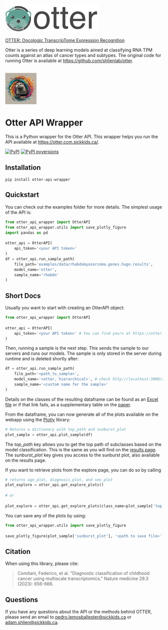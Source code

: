 <img src="docs/images/otter_logo.png" width="300" padding="100">

<!-- --- -->
[OTTER: Oncologic TranscripTome Expression Recognition](https://www.nature.com/articles/s41591-023-02221-x#Sec37)

Otter is a series of deep learning models aimed at classifying RNA TPM counts against an atlas of cancer types and subtypes. The original code for running Otter is available at https://github.com/shlienlab/otter.

<br>

<img src="docs/images/otter-api-wrapper.jpeg" width="100" padding="50">

# Otter API Wrapper 

This is a Python wrapper for the Otter API. This wrapper helps you run the API available at https://otter.ccm.sickkids.ca/.


[![PyPI](https://img.shields.io/pypi/v/otter-api-wrapper)](https://pypi.org/project/otter-api-wrapper/)
[![PyPI pyversions](https://img.shields.io/pypi/pyversions/otter-api-wrapper)](https://pypi.org/pypi/otter-api-wrapper/)


## Installation 

```
pip install otter-api-wrapper
```

## Quickstart
You can check out the examples folder for more details. The simplest usage of the API is:
```python
from otter_api_wrapper import OtterAPI
from otter_api_wrapper.utils import save_plotly_figure
import pandas as pd

otter_api = OtterAPI(
    api_token='<your API token>'
)
df = otter_api.run_sample_path(
    file_path='examples/data/rhabdomyosarcoma.genes.hugo.results',
    model_name='otter',
    sample_name='rhabdo'
)
```

## Short Docs
Usually you want to start with creating an OtterAPI object:

```python
from otter_api_wrapper import OtterAPI

otter_api = OtterAPI(
    api_token='<your API token>' # You can find yours at https://otter.ccm.sickkids.ca/app/api_docs
)
```

Then, running a sample is the next step. This sends the sample to our servers and runs our models. The sample is only stored in the server during runtime and is deleted shortly after:

```python
df = otter_api.run_sample_path(
    file_path='<path_to_sample>',
    model_name='<otter, hierarchical>', # check http://localhost:3000/app/inference for details
    sample_name='<custom name for the sample>'
)
```

Details on the classes of the resulting dataframe can be found as an [Excel file](https://static-content.springer.com/esm/art%3A10.1038%2Fs41591-023-02221-x/MediaObjects/41591_2023_2221_MOESM3_ESM.xlsx) or if that link fails, as a supplementary table on the [paper](https://www.nature.com/articles/s41591-023-02221-x#Sec36).

From the dataframe, you can now generate all of the plots available on the webapp using the [Plotly](https://plotly.com/) library:

```python
# Returns a dictionary with top_path and sunburst_plot
plot_sample = otter_api.plot_sample(df)
```

The *top_path* key allows you to get the top path of subclasses based on the model classification. This is the same as you will find on the [results page](https://otter.ccm.sickkids.ca/app/results). The *sunburst_plot* key gives you access to the sunburst plot, also available on the results page.

If you want to retrieve plots from the explore page, you can do so by calling

```python
# returns age_plot, diagnosis_plot, and sex_plot
plot_explore = otter_api.get_explore_plots()

# or 

plot_explore = otter_api.get_explore_plots(class_name=plot_sample['top_path']['names'][-1]) # where class_name is the name of any class you are interested in
```

You can save any of the plots by using:

```python
from otter_api_wrapper.utils import save_plotly_figure

save_plotly_figure(plot_sample['sunburst_plot'], '<path to save file>')
```

## Citation
When using this library, please cite:

> Comitani, Federico, et al. "Diagnostic classification of childhood cancer using multiscale transcriptomics." Nature medicine 29.3 (2023): 656-666.

## Questions
If you have any questions about the API or the methods behind OTTER, please send an email to pedro.lemosballester@sickkids.ca or adam.shlien@sickkids.ca.
